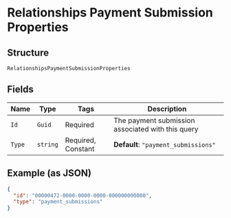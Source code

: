 
# Relationships Payment Submission Properties

## Structure

`RelationshipsPaymentSubmissionProperties`

## Fields

| Name | Type | Tags | Description |
|  --- | --- | --- | --- |
| `Id` | `Guid` | Required | The payment submission associated with this query |
| `Type` | `string` | Required, Constant | **Default**: `"payment_submissions"` |

## Example (as JSON)

```json
{
  "id": "00000472-0000-0000-0000-000000000000",
  "type": "payment_submissions"
}
```


